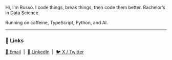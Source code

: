 Hi, I’m Russo. I code things, break things, then code them better. Bachelor’s in Data Science. 

Running on caffeine, TypeScript, Python, and AI.

---

### 🔗 Links

<p>
  <a href="mailto:churlee12@gmail.com">📧 Email</a> &nbsp;|&nbsp;
  <a href="https://www.linkedin.com/in/roy-lee-cs123/">🔗 LinkedIn</a> &nbsp;|&nbsp;
  <a href="https://x.com/im_roy_lee">🐦 X / Twitter</a>
</p>
